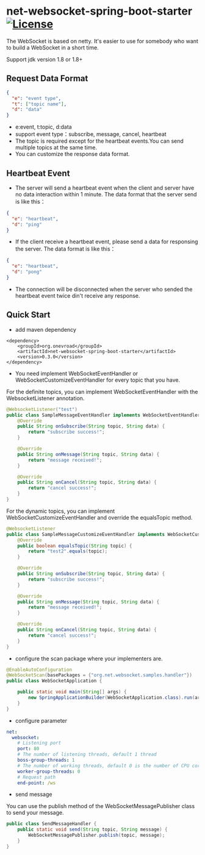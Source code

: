 # net-websocket-spring-boot-starter [![License](http://img.shields.io/:license-apache-brightgreen.svg)](http://www.apache.org/licenses/LICENSE-2.0.html)

The WebSocket is based on netty. It's easier to use for somebody who want to build a WebSocket in a short time.

Support jdk version 1.8 or 1.8+

## Request Data Format
```json
{
  "e": "event type",
  "t": ["topic name"],
  "d": "data"
}
```
- e:event, t:topic, d:data
- support event type：subscribe, message, cancel, heartbeat
- The topic is required except for the heartbeat events.You can send multiple topics at the same time.
- You can customize the response data format.

## Heartbeat Event
- The server will send a heartbeat event when the client and server have no data interaction within 1 minute. The data format that the server send is like this：
```json
{
  "e": "heartbeat",
  "d": "ping"
}
```
- If the client receive a heartbeat event, please send a data for responsing the server. The data format is like this：
```json
{
  "e": "heartbeat",
  "d": "pong"
}
```
- The connection will be disconnected when the server who sended the heartbeat event twice din't receive any response.

## Quick Start
- add maven dependency
```
<dependency>
    <groupId>org.onevroad</groupId>
    <artifactId>net-websocket-spring-boot-starter</artifactId>
    <version>0.3.0</version>
</dependency>
```

- You need implement WebSocketEventHandler or WebSocketCustomizeEventHandler for every topic that you have.

For the definite topics, you can implement WebSocketEventHandler with the WebsocketListener annotation.
```java
@WebsocketListener("test")
public class SampleMessageEventHandler implements WebSocketEventHandler<String, String> {
    @Override
    public String onSubscribe(String topic, String data) {
        return "subscribe success!";
    }

    @Override
    public String onMessage(String topic, String data) {
        return "message received!";
    }

    @Override
    public String onCancel(String topic, String data) {
        return "cancel success!";
    }
}
```
For the dynamic topics, you can implement WebSocketCustomizeEventHandler and override the equalsTopic method.
```java
@WebsocketListener
public class SampleMessageCustomizeEventHandler implements WebSocketCustomizeEventHandler<String, String> {
    @Override
    public boolean equalsTopic(String topic) {
        return "test2".equals(topic);
    }

    @Override
    public String onSubscribe(String topic, String data) {
        return "subscribe success!";
    }

    @Override
    public String onMessage(String topic, String data) {
        return "message received!";
    }

    @Override
    public String onCancel(String topic, String data) {
        return "cancel success!";
    }
}
```

- configure the scan package where your implementers are.
```java
@EnableAutoConfiguration
@WebSocketScan(basePackages = {"org.net.websocket.samples.handler"})
public class WebSocketApplication {

    public static void main(String[] args) {
        new SpringApplicationBuilder(WebSocketApplication.class).run(args);
    }
}
```

- configure parameter
```yaml
net:
  websocket:
    # Listening port
    port: 80
    # The number of listening threads, default 1 thread
    boss-group-threads: 1
    # The number of working threads, default 0 is the number of CPU cores
    worker-group-threads: 0
    # Request path
    end-point: /ws
```

- send message

You can use the publish method of the WebSocketMessagePublisher class to send your message.
```java
public class SendMessageHandler {
    public static void send(String topic, String message) {
        WebSocketMessagePublisher.publish(topic, message);
    }
}
```

